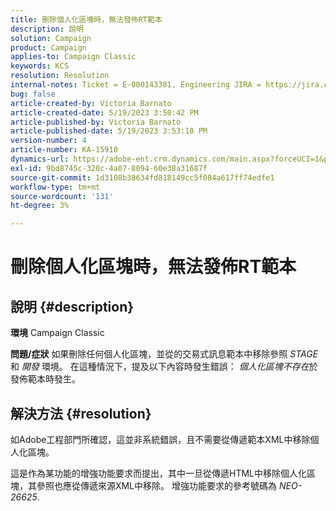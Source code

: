```yaml
---
title: 刪除個人化區塊時，無法發佈RT範本
description: 說明
solution: Campaign
product: Campaign
applies-to: Campaign Classic
keywords: KCS
resolution: Resolution
internal-notes: Ticket = E-000143381, Engineering JIRA = https://jira.corp.adobe.com/browse/NEO-26451 , Enhancement = https://jira.corp.adobe.com/browse/NEO-26451
bug: false
article-created-by: Victoria Barnato
article-created-date: 5/19/2023 3:50:42 PM
article-published-by: Victoria Barnato
article-published-date: 5/19/2023 3:53:10 PM
version-number: 4
article-number: KA-15910
dynamics-url: https://adobe-ent.crm.dynamics.com/main.aspx?forceUCI=1&pagetype=entityrecord&etn=knowledgearticle&id=fb24c1e2-5cf6-ed11-8848-6045bd0065b6
exl-id: 9bd8745c-320c-4a07-8094-60e38a31687f
source-git-commit: 1d3108b38634fd818149cc5f084a617ff74edfe1
workflow-type: tm+mt
source-wordcount: '131'
ht-degree: 3%

---
```


# 刪除個人化區塊時，無法發佈RT範本

## 說明 {#description}

<b>環境</b>
Campaign Classic


<b>問題/症狀</b>
如果刪除任何個人化區塊，並從的交易式訊息範本中移除參照 *STAGE* 和 *開發* 環境。 在這種情況下，提及以下內容時發生錯誤： *個人化區塊不存在*&#x200B;於發佈範本時發生。


## 解決方法 {#resolution}


如Adobe工程部門所確認，這並非系統錯誤，且不需要從傳遞範本XML中移除個人化區塊。

這是作為某功能的增強功能要求而提出，其中一旦從傳遞HTML中移除個人化區塊，其參照也應從傳遞來源XML中移除。 增強功能要求的參考號碼為 *NEO-26625*.
